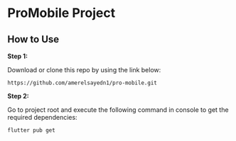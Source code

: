 # ProMobile Project

## How to Use

**Step 1:**

Download or clone this repo by using the link below:

```
https://github.com/amerelsayedn1/pro-mobile.git
```

**Step 2:**

Go to project root and execute the following command in console to get the required dependencies:

```
flutter pub get 
```
